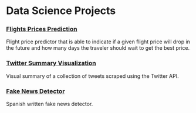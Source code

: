 # Data Science Projects
 
### [Flights Prices Prediction](https://github.com/adriancervero/flight-prices-prediction)

Flight price predictor that is able to indicate if a given flight price will drop in the future and how many days the traveler should wait to get the best price.

### [Twitter Summary Visualization](https://github.com/adriancervero/twitter-summary-visualization)
Visual summary of a collection of tweets scraped using the Twitter API.

### [Fake News Detector](https://github.com/adriancervero/fake-news-detector)
Spanish written fake news detector.


